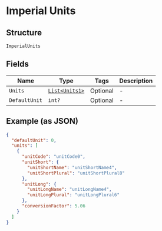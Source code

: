 
# Imperial Units

## Structure

`ImperialUnits`

## Fields

| Name | Type | Tags | Description |
|  --- | --- | --- | --- |
| `Units` | [`List<Units1>`](../../doc/models/units-1.md) | Optional | - |
| `DefaultUnit` | `int?` | Optional | - |

## Example (as JSON)

```json
{
  "defaultUnit": 0,
  "units": [
    {
      "unitCode": "unitCode0",
      "unitShort": {
        "unitShortName": "unitShortName4",
        "unitShortPlural": "unitShortPlural8"
      },
      "unitLong": {
        "unitLongName": "unitLongName4",
        "unitLongPlural": "unitLongPlural6"
      },
      "conversionFactor": 5.06
    }
  ]
}
```

